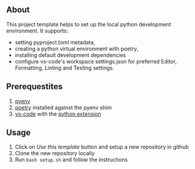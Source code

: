 ## About
This project template helps to set up the local python development environment. It supports:  
* setting pyproject.toml metadata, 
* creating a python virtual environment with poetry, 
* installing default development dependencies 
* configure vs-code's workspace settings.json for preferred Editor, Formatting, Linting and Testing settings.


## Prerequestites
1. [pyenv](https://github.com/python-poetry/poetry)
2. [poetry](https://github.com/python-poetry/poetry) installed against the pyenv shim
3. [vs-code](https://code.visualstudio.com/) with the [python extension](https://marketplace.visualstudio.com/items?itemName=ms-python.python)

## Usage
1. Click on _Use this template_ button and setup a new repository in github
2. Clone the new repository locally
3. Run `bash setup.sh` and follow the instructions
